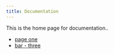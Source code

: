 ```yaml
---
title: Documentation
---
```


This is the home page for documentation..

- [page one](/documentation/page-one)
- [bar - three](/documentation/page-two)